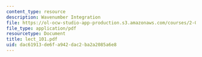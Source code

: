 ```yaml
---
content_type: resource
description: Wavenumber Integration
file: https://ol-ocw-studio-app-production.s3.amazonaws.com/courses/2-068-computational-ocean-acoustics-13-853-spring-2003/dac61913de6fa942dac2ba2a2085a6e8_lect_101.pdf
file_type: application/pdf
resourcetype: Document
title: lect_101.pdf
uid: dac61913-de6f-a942-dac2-ba2a2085a6e8
---
```

